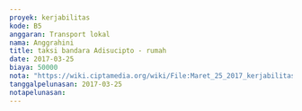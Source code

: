 ```yaml
---
proyek: kerjabilitas
kode: B5
anggaran: Transport lokal
nama: Anggrahini
title: taksi bandara Adisucipto - rumah
date: 2017-03-25
biaya: 50000
nota: "https://wiki.ciptamedia.org/wiki/File:Maret_25_2017_kerjabilitas_B5_taksi_bandara_kos_inok797.jpg"
tanggalpelunasan: 2017-03-25
notapelunasan:
---
```

